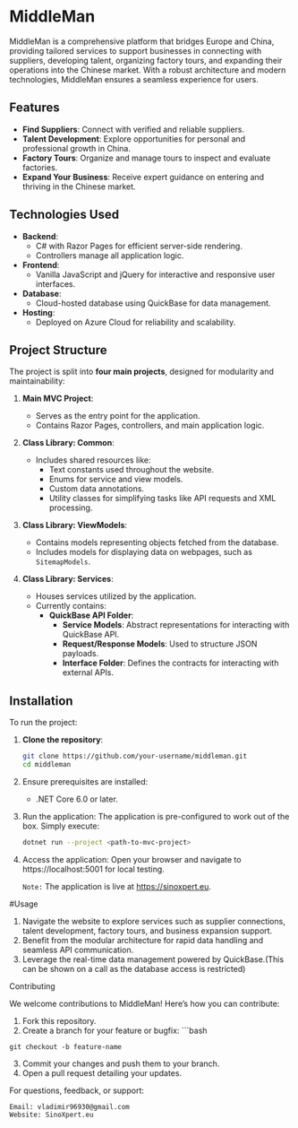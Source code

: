 # MiddleMan

MiddleMan is a comprehensive platform that bridges Europe and China, providing tailored services to support businesses in connecting with suppliers, developing talent, organizing factory tours, and expanding their operations into the Chinese market. With a robust architecture and modern technologies, MiddleMan ensures a seamless experience for users.

## Features

- **Find Suppliers**: Connect with verified and reliable suppliers.
- **Talent Development**: Explore opportunities for personal and professional growth in China.
- **Factory Tours**: Organize and manage tours to inspect and evaluate factories.
- **Expand Your Business**: Receive expert guidance on entering and thriving in the Chinese market.

## Technologies Used

- **Backend**: 
  - C# with Razor Pages for efficient server-side rendering.
  - Controllers manage all application logic.
- **Frontend**: 
  - Vanilla JavaScript and jQuery for interactive and responsive user interfaces.
- **Database**: 
  - Cloud-hosted database using QuickBase for data management.
- **Hosting**: 
  - Deployed on Azure Cloud for reliability and scalability.

## Project Structure

The project is split into **four main projects**, designed for modularity and maintainability:

1. **Main MVC Project**:
   - Serves as the entry point for the application.
   - Contains Razor Pages, controllers, and main application logic.

2. **Class Library: Common**:
   - Includes shared resources like:
     - Text constants used throughout the website.
     - Enums for service and view models.
     - Custom data annotations.
     - Utility classes for simplifying tasks like API requests and XML processing.

3. **Class Library: ViewModels**:
   - Contains models representing objects fetched from the database.
   - Includes models for displaying data on webpages, such as `SitemapModels`.

4. **Class Library: Services**:
   - Houses services utilized by the application.
   - Currently contains:
     - **QuickBase API Folder**:
       - **Service Models**: Abstract representations for interacting with QuickBase API.
       - **Request/Response Models**: Used to structure JSON payloads.
       - **Interface Folder**: Defines the contracts for interacting with external APIs.

## Installation

To run the project:

1. **Clone the repository**:
   ```bash
   git clone https://github.com/your-username/middleman.git
   cd middleman
2. Ensure prerequisites are installed:

   - .NET Core 6.0 or later.

3. Run the application: The application is pre-configured to work out of the box. Simply execute:
     ```bash
    dotnet run --project <path-to-mvc-project>

4. Access the application: Open your browser and navigate to https://localhost:5001 for local testing.

   `Note:` The application is live at https://sinoxpert.eu.

#Usage

   1. Navigate the website to explore services such as supplier connections, talent development, factory tours, and business expansion support.
   2. Benefit from the modular architecture for rapid data handling and seamless API communication.
   3. Leverage the real-time data management powered by QuickBase.(This can be shown on a call as the database access is restricted)

Contributing

We welcome contributions to MiddleMan! Here’s how you can contribute:

  1. Fork this repository.
  2.  Create a branch for your feature or bugfix:
     ```bash

    git checkout -b feature-name

  3. Commit your changes and push them to your branch.
  4. Open a pull request detailing your updates.

For questions, feedback, or support:

    Email: vladimir96930@gmail.com
    Website: SinoXpert.eu
